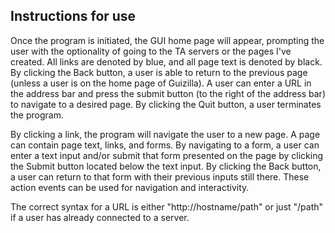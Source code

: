 Instructions for use
-
Once the program is initiated, the GUI home page will appear, prompting the user with the optionality of going to the TA servers or the pages I've created. All links are denoted by blue, and all page text is denoted by black. By clicking the Back button, a user is able to return to the previous page (unless a user is on the home page of Guizilla). A user can enter a URL in the address bar and press the submit button (to the right of the address bar) to navigate to a desired page. By clicking the Quit button, a user terminates the program.

By clicking a link, the program will navigate the user to a new page. A page can contain page text, links, and forms. By navigating to a form, a user can enter a text input and/or submit that form presented on the page by clicking the Submit
button located below the text input. By clicking the Back button, a user can return to that form with their previous inputs still there. These action events can be used for navigation and interactivity.

The correct syntax for a URL is either "http://hostname/path" or just "/path" if a user has already connected to a server.
